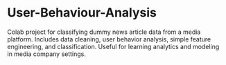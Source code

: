 # User-Behaviour-Analysis
Colab project for classifying dummy news article data from a media platform. Includes data cleaning, user behavior analysis, simple feature engineering, and classification. Useful for learning analytics and modeling in media company settings.
